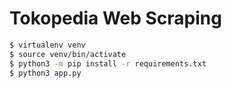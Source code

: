 # Tokopedia Web Scraping

```bash
$ virtualenv venv
$ source venv/bin/activate
$ python3 -m pip install -r requirements.txt
$ python3 app.py
```